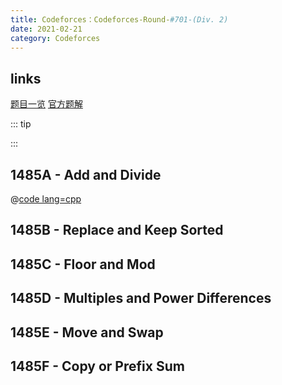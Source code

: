 ```yaml
---
title: Codeforces：Codeforces-Round-#701-(Div. 2)
date: 2021-02-21
category: Codeforces
---
```


## links

[题目一览](https://codeforces.com/contest/1485)
[官方题解](https://codeforces.com/blog/entry/87470)

::: tip

:::

## 1485A - Add and Divide

@[code lang=cpp](@/code/codedorces/Codeforces-Round-#701-(Div.2)/A.cpp)

## 1485B - Replace and Keep Sorted



## 1485C - Floor and Mod



## 1485D - Multiples and Power Differences


## 1485E - Move and Swap


## 1485F - Copy or Prefix Sum


